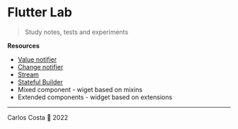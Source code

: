 # Flutter Lab

>Study notes, tests and experiments

**Resources**

- [Value notifier](https://api.flutter.dev/flutter/foundation/ValueNotifier-class.html)
- [Change notifier](https://api.flutter.dev/flutter/foundation/ChangeNotifier-class.html)
- [Stream](https://www.youtube.com/watch?v=nQBpOIHE4eE&ab_channel=Flutter)
- [Stateful Builder](https://www.youtube.com/watch?v=syvT63CosNE&ab_channel=Flutter)
- Mixed component - wiget based on mixins
- Extended components - widget based on extensions

---

Carlos Costa 🥪 2022
